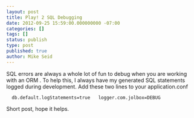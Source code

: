 ```yaml
---
layout: post
title: Play! 2 SQL Debugging
date: 2012-09-25 15:59:00.000000000 -07:00
categories: []
tags: []
status: publish
type: post
published: true
author: Mike Seid
---
```

SQL errors are always a whole lot of fun to debug when you are working with an ORM . To help this, I always have my generated SQL statements logged during development. Add these two lines to your application.conf

`  
db.default.logStatements=true  
 logger.com.jolbox=DEBUG  
`

Short post, hope it helps.